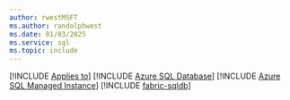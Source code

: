 ```yaml
---
author: rwestMSFT
ms.author: randolphwest
ms.date: 01/03/2025
ms.service: sql
ms.topic: include
---
```


[!INCLUDE [Applies to](../../includes/applies-md.md)] [!INCLUDE [Azure SQL Database](../../includes/applies-to-version/_asdb.md)] [!INCLUDE [Azure SQL Managed Instance](_asmi.md)] [!INCLUDE [fabric-sqldb](_fabric-sqldb.md)]